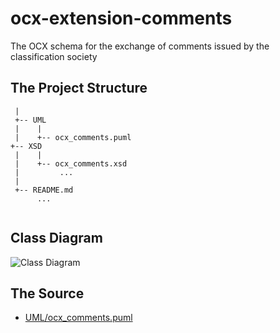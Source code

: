 # ocx-extension-comments
The OCX schema for the exchange of comments issued by the classification society


## The Project Structure

```
 |
 +-- UML
 |    |
 |    +-- ocx_comments.puml
+-- XSD
 |    |
 |    +-- ocx_comments.xsd
 |         ...    
 |
 +-- README.md
      ...
        
```

## Class Diagram

![Class Diagram](http://www.plantuml.com/plantuml/proxy?src=https://raw.githubusercontent.com/OCXStandard/ocx-extension-comments/main/UML/ocx_comments.puml)

## The Source
* [UML/ocx_comments.puml][1]

[1]: https://github.com/OCXStandard/ocx-extension-comments/blob/main/UML/ocx_comments.puml
